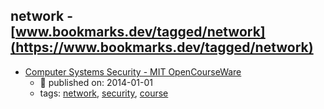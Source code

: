 network - [www.bookmarks.dev/tagged/network](https://www.bookmarks.dev/tagged/network)
---
* [Computer Systems Security - MIT OpenCourseWare](https://ocw.mit.edu/courses/electrical-engineering-and-computer-science/6-858-computer-systems-security-fall-2014/)
    * :calendar: published on: 2014-01-01
    * tags: [network](../tags/network.md), [security](../tags/security.md), [course](../tags/course.md)
